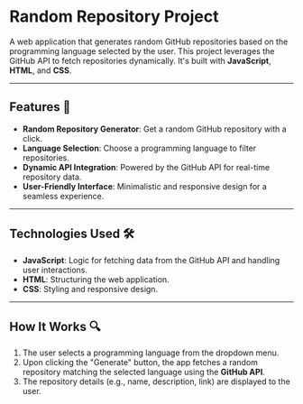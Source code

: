 # Random Repository Project

A web application that generates random GitHub repositories based on the programming language selected by the user. This project leverages the GitHub API to fetch repositories dynamically. It's built with **JavaScript**, **HTML**, and **CSS**.

---

## Features 🚀
- **Random Repository Generator**: Get a random GitHub repository with a click.
- **Language Selection**: Choose a programming language to filter repositories.
- **Dynamic API Integration**: Powered by the GitHub API for real-time repository data.
- **User-Friendly Interface**: Minimalistic and responsive design for a seamless experience.

---

## Technologies Used 🛠️
- **JavaScript**: Logic for fetching data from the GitHub API and handling user interactions.
- **HTML**: Structuring the web application.
- **CSS**: Styling and responsive design.

---

## How It Works 🔍
1. The user selects a programming language from the dropdown menu.
2. Upon clicking the "Generate" button, the app fetches a random repository matching the selected language using the **GitHub API**.
3. The repository details (e.g., name, description, link) are displayed to the user.

